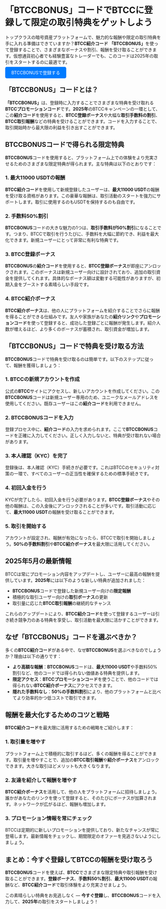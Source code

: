 <h1>「BTCCBONUS」コードでBTCCに登録して限定の取引特典をゲットしよう</h1>

<p>トップクラスの暗号資産プラットフォームで、魅力的な報酬や限定の取引特典を手に入れる準備はできていますか？<strong>BTCC紹介コード</strong> <strong>「BTCCBONUS」</strong>を使って登録することで、さまざまなボーナスや割引、報酬を受け取ることができます。仮想通貨初心者でも経験豊富なトレーダーでも、このコードは2025年の取引をスタートするのに最適です。</p>

<p><a href="https://partner.btcc.com/us/c/BTCCBONUS/9303" target="_blank" style="color: white; background-color: #007bff; padding: 10px 20px; text-decoration: none; border-radius: 5px;">BTCCBONUSで登録する</a></p>

<h2>「BTCCBONUS」コードとは？</h2>

<p><strong>「BTCCBONUS」</strong>は、登録時に入力することでさまざまな特典を受け取れる<strong>BTCCプロモーションコード</strong>です。<strong>2025年</strong>のBTCCキャンペーンの一環として、この<strong>紹介コード</strong>を使用すると、<strong>BTCC登録ボーナス</strong>や大幅な<strong>取引手数料の割引</strong>、<strong>BTCC取引報酬</strong>などの特典を受けることができます。コードを入力することで、取引開始時から最大限の利益を引き出すことができます。</p>

<h2>BTCCBONUSコードで得られる限定特典</h2>

<p><strong>BTCCBONUS</strong>コードを使用すると、プラットフォーム上での体験をより充実させるためのさまざまな限定特典が得られます。主な特典は以下のとおりです：</p>

<h3>1. 最大11000 USDTの報酬</h3>

<p><strong>BTCC紹介コード</strong>を使用して新規登録したユーザーは、<strong>最大11000 USDT</strong>の報酬を受け取る資格があります。この豪華な報酬は、取引活動のスタートを強力にサポートします。取引に使用するのもUSDTを保持するのも自由です。</p>

<h3>2. 手数料50%割引</h3>

<p><strong>BTCCBONUS</strong>コードの大きな魅力の1つは、<strong>取引手数料が50%割引</strong>になることです。つまり、BTCCで取引を行うたびに、手数料を大幅に節約でき、利益を最大化できます。新規ユーザーにとって非常に有利な特典です。</p>

<h3>3. BTCC登録ボーナス</h3>

<p><strong>BTCCBONUS</strong>の<strong>紹介コード</strong>を使用すると、<strong>BTCC登録ボーナス</strong>が即座にアンロックされます。このボーナスは新規ユーザー向けに設計されており、追加の取引資金を提供してくれます。具体的なボーナス額は変動する可能性がありますが、初期入金をブーストする素晴らしい手段です。</p>

<h3>4. BTCC紹介ボーナス</h3>

<p><strong>BTCC紹介ボーナス</strong>は、他の人にプラットフォームを紹介することでさらに報酬を得ることができる仕組みです。友人や家族があなたの<strong>紹介リンク</strong>や<strong>プロモーションコード</strong>を使って登録すると、成功した登録ごとに報酬が発生します。紹介人数が増えるほど、より多くのボーナスが蓄積され、取引資金が増加します。</p>

<h2>「BTCCBONUS」コードで特典を受け取る方法</h2>

<p><strong>BTCCBONUS</strong>コードで特典を受け取るのは簡単です。以下のステップに従って、報酬を獲得しましょう：</p>

<h3>1. BTCCの新規アカウントを作成</h3>

<p>公式の<strong>BTCC</strong>サイトにアクセスし、新しいアカウントを作成してください。この<strong>BTCCBONUS</strong>コードは新規ユーザー専用のため、ユニークなメールアドレスを使用してください。既存ユーザーはこの<strong>紹介コード</strong>を利用できません。</p>

<h3>2. BTCCBONUSコードを入力</h3>

<p>登録プロセス中に、<strong>紹介コード</strong>の入力を求められます。ここで<strong>BTCCBONUS</strong>コードを正確に入力してください。正しく入力しないと、特典が受け取れない場合があります。</p>

<h3>3. 本人確認（KYC）を完了</h3>

<p>登録後は、本人確認（KYC）手続きが必要です。これはBTCCのセキュリティ対策の一環で、すべてのユーザーの正当性を確保するための標準手続きです。</p>

<h3>4. 初回入金を行う</h3>

<p>KYCが完了したら、初回入金を行う必要があります。<strong>BTCC登録ボーナス</strong>やその他の報酬は、この入金後にアンロックされることが多いです。取引活動に応じて、<strong>最大11000 USDT</strong>の報酬を受け取ることができます。</p>

<h3>5. 取引を開始する</h3>

<p>アカウントが設定され、報酬が有効になったら、BTCCで取引を開始しましょう。<strong>50%の手数料割引</strong>や<strong>BTCC紹介ボーナス</strong>を最大限に活用してください。</p>

<h2>2025年5月の最新情報</h2>

<p>BTCCは常にプロモーション内容をアップデートし、ユーザーに最高の報酬を提供しています。<strong>2025年</strong>には以下のような新しい特典が追加されました：</p>

<ul>
    <li><strong>BTCCBONUS</strong>コードで登録した新規ユーザー向けの<strong>限定報酬</strong></li>
    <li>積極的な取引ユーザー向けの<strong>取引ボーナス</strong>の更新</li>
    <li>取引量に応じた<strong>BTCC取引報酬</strong>の継続的なチャンス</li>
</ul>

<p>これらのアップデートにより、<strong>BTCC紹介コード</strong>を使って登録するユーザーは引き続き競争力のある特典を享受し、取引活動を最大限に活かすことができます。</p>

<h2>なぜ「BTCCBONUS」コードを選ぶべきか？</h2>

<p>多くの<strong>BTCC紹介コード</strong>がある中で、なぜ<strong>BTCCBONUS</strong>を選ぶべきなのでしょうか？理由は以下の通りです：</p>

<ul>
    <li><strong>より高額な報酬</strong>：<strong>BTCCBONUS</strong>コードは、<strong>最大11000 USDT</strong>や手数料50%割引など、他のコードでは得られない価値ある特典を提供します。</li>
    <li><strong>限定アクセス</strong>：<strong>BTCCプロモーションコード</strong>を使うことで、他のコードでは得られない<strong>BTCC紹介ボーナス</strong>にアクセスできます。</li>
    <li><strong>隠れた手数料なし</strong>：<strong>50%の手数料割引</strong>により、他のプラットフォームと比べてより効率的かつ低コストで取引できます。</li>
</ul>

<h2>報酬を最大化するためのコツと戦略</h2>

<p><strong>BTCC紹介コード</strong>を最大限に活用するための戦略をご紹介します：</p>

<h3>1. 取引量を増やす</h3>

<p>プラットフォーム上で積極的に取引するほど、多くの報酬を得ることができます。取引量を増やすことで、追加の<strong>BTCC取引報酬</strong>や<strong>紹介ボーナス</strong>をアンロックできます。大きな取引ほどメリットも大きくなります。</p>

<h3>2. 友達を紹介して報酬を増やす</h3>

<p><strong>BTCC紹介ボーナス</strong>を活用して、他の人をプラットフォームに招待しましょう。誰かがあなたのリンクを使って登録すると、そのたびにボーナスが加算されます。ネットワークが広がるほど、報酬も増加します。</p>

<h3>3. プロモーション情報を常にチェック</h3>

<p>BTCCは定期的に新しいプロモーションを提供しており、新たなチャンスが常に登場します。最新情報をチェックし、期間限定のオファーを見逃さないようにしましょう。</p>

<h2>まとめ：今すぐ登録してBTCCの報酬を受け取ろう</h2>

<p><strong>BTCCBONUS</strong>コードを使えば、<strong>BTCC</strong>でさまざまな限定特典や取引報酬を受け取ることができます。<strong>登録ボーナス</strong>、<strong>手数料50%割引</strong>、<strong>最大11000 USDT</strong>の報酬など、<strong>BTCC紹介コード</strong>で取引体験をより充実させましょう。</p>

<p>この素晴らしい特典をお見逃しなく — <strong>今すぐ登録</strong>し、<strong>BTCCBONUS</strong>コードを入力して、<strong>2025年</strong>の取引をスタートしましょう！</p>
